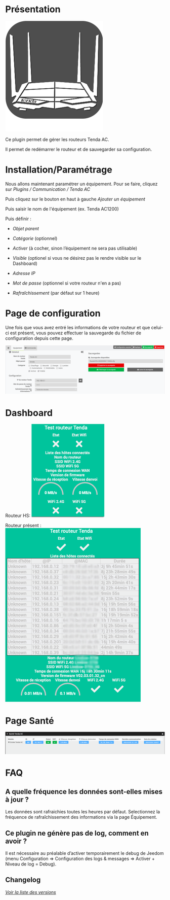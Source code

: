 Présentation
============

![Logo plugin](../images/tendaac_icon.png "Logo plugin")

Ce plugin permet de gérer les routeurs Tenda AC.

Il permet de redémarrer le routeur et de sauvegarder sa configuration.

Installation/Paramétrage
========================

Nous allons maintenant paramétrer un équipement. Pour se faire, cliquez sur *Plugins / Communication / Tenda AC*

Puis cliquez sur le bouton en haut à gauche *Ajouter un équipement*

Puis saisir le nom de l'équipement (ex. Tenda AC1200)

Puis définir :

-   *Objet parent*

-   *Catégorie* (optionnel)

-   *Activer* (à cocher, sinon l’équipement ne sera pas utilisable)

-   *Visible* (optionel si vous ne désirez pas le rendre visible sur le Dashboard)

-   *Adresse IP*

-   *Mot de passe* (optionnel si votre routeur n'en a pas)

-   *Rafraîchissement* (par défaut sur 1 heure)

Page de configuration
=========

Une fois que vous avez entré les informations de votre routeur et que celui-ci est présent, vous pouvez effectuer la sauvegarde du fichier de configuration depuis cette page.

![Page de configuration](../images/tendaac_screenshot1.png "Page de configuration")

Dashboard
=========

Routeur HS:
![Dashboard HS](../images/Dashboard.png "Dashboard HS")

Routeur présent :
![Dashboard OK](../images/Dashboard2.png "Dashboard OK")

Page Santé
==========

![Page Santé](../images/tendaac_screenshot2.png "Page Santé")


FAQ
=======

A quelle fréquence les données sont-elles mises à jour ?
-------------------------------------------------------

Les données sont rafraichies toutes les heures par défaut.
Selectionnez la fréquence de rafraîchissement des informations via la page Équipement.

Ce plugin ne génère pas de log, comment en avoir ?
--------------------------------------------------
Il est nécessaire au préalable d’activer temporairement le debug de Jeedom (menu Configuration ⇒ Configuration des logs & messages ⇒ Activer + Niveau de log = Debug).

Changelog
------------------

*[Voir la liste des versions](changelog.md)*
